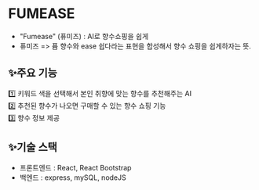 # FUMEASE
- "Fumease" (퓨미즈) : AI로 향수쇼핑을 쉽게
- 퓨미즈 => 퓸 향수와 ease 쉽다라는 표현을 합성해서 향수 쇼핑을 쉽게하자는 뜻.

## ✨주요 기능
1️⃣ 키워드 색을 선택해서 본인 취향에 맞는 향수를 추천해주는 AI <br>
2️⃣ 추천된 향수가 나오면 구매할 수 있는 향수 쇼핑 기능<br>
3️⃣ 향수 정보 제공

## ✨기술 스택
- 프론트엔드 : React, React Bootstrap
- 백엔드 : express, mySQL, nodeJS


